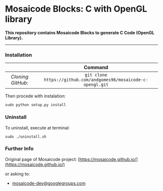 # Mosaicode Blocks: C with OpenGL library

**This repository contains Mosaicode Blocks to generate C Code (OpenGL Library).**

-------------

### Installation

| | Command |
| :---: | :---: |
| *Cloning GitHub:* | `git clone https://github.com/andgomes96/mosaicode-c-opengl.git`|

Then procede with instalation:
```
sudo python setup.py install
```

### Uninstall
To uninstall, execute at terminal:
```
sudo ./uninstall.sh
```

### Further Info

Original page of Mosaicode project: [https://mosaicode.github.io/](https://mosaicode.github.io/)

or asking to:
* mosaicode-dev@googlegroups.com
